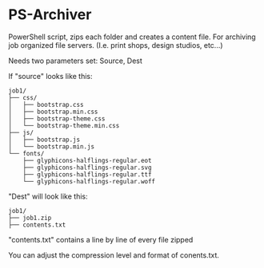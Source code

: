 # PS-Archiver
PowerShell script, zips each folder and creates a content file. For archiving job organized file servers. (I.e. print shops, design studios, etc...)

Needs two parameters set: Source, Dest

If "source" looks like this:
`````
job1/
├── css/
│   ├── bootstrap.css
│   ├── bootstrap.min.css
│   ├── bootstrap-theme.css
│   └── bootstrap-theme.min.css
├── js/
│   ├── bootstrap.js
│   └── bootstrap.min.js
└── fonts/
    ├── glyphicons-halflings-regular.eot
    ├── glyphicons-halflings-regular.svg
    ├── glyphicons-halflings-regular.ttf
    └── glyphicons-halflings-regular.woff
``````
"Dest" will look like this:
``````
job1/
├── job1.zip
├── contents.txt
``````
"contents.txt" contains a line by line of every file zipped

You can adjust the compression level and format of conents.txt.

